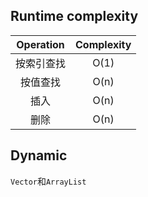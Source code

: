 ## Runtime complexity

| Operation  | Complexity |
| :--------: | :--------: |
| 按索引查找 |    O(1)    |
|  按值查找  |    O(n)    |
|    插入    |    O(n)    |
|    删除    |    O(n)    |



## Dynamic

`Vector`和`ArrayList`